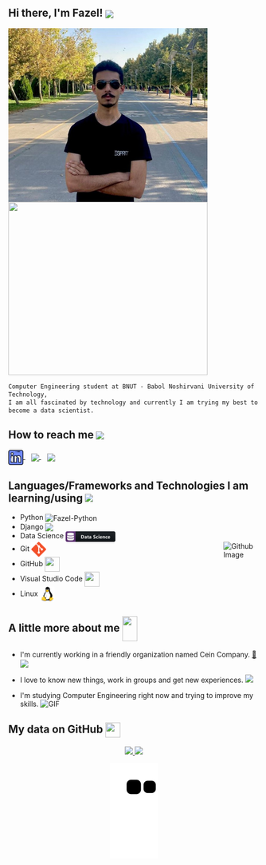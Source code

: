 ## Hi there, I'm Fazel! <img src="https://media.giphy.com/media/fYSnHlufseco8Fh93Z/giphy.gif" align="center" width="30">
  
<img src="photo-of-me.jpg" width="400" align="center" /> &nbsp;&nbsp;&nbsp;<img src="https://user-images.githubusercontent.com/70382532/138322189-2db8df52-9dcb-40a0-88a8-c365466bd33d.gif" height="347" width="400" align="center" />

``` 
Computer Engineering student at BNUT - Babol Noshirvani University of Technology, 
I am all fascinated by technology and currently I am trying my best to become a data scientist. 
``` 
## How to reach me <img src="https://github.com/SP-XD/SP-XD/blob/main/images/letterbox.gif?raw=true" width="25" align="center" />
<a href="https://www.linkedin.com/in/mohammadfazel-abdhaghighi-33912a234/" target="_blank"><img align="center" width="30" src="https://raw.githubusercontent.com/AbhishekMaira10/AbhishekMaira10/master/linkedin.png?raw=true"> </a>&nbsp;&nbsp;
<a href="mailto:fazel.haghighi1399@gmail.com"> <img src="https://img.icons8.com/fluent/48/000000/gmail.png" align="center" width="30"/> </a>&nbsp;&nbsp;
<a href="https://t.me/pingpongplayer" target="_blank"><img align="center" width="70" src="https://img.shields.io/badge/-Telegram-blue?style=for-the-badge&logo=Telegram&logoColor=white"> </a>

## Languages/Frameworks and Technologies I am learning/using <img lign="center" width="30" src="https://media.giphy.com/media/WUlplcMpOCEmTGBtBW/giphy.gif"> 

  - Python <img align="center" alt="Fazel-Python" height="30" width="30" src="https://i.giphy.com/media/LMt9638dO8dftAjtco/200.webp">
  - Django <img align="center" width="70" src="https://img.shields.io/badge/-Django-092E20?style=flat-square&logo=Django&logoColor=ffffff">
  - Data Science <img align="center" width="100" src="https://raw.githubusercontent.com/8bithemant/8bithemant/master/svg/dev/misc/datascience.svg">
  - Git <img align="center" height="30" width="30" src="https://raw.githubusercontent.com/devicons/devicon/master/icons/git/git-original.svg">
  <img width="15%" align="right" alt="Github Image" src="https://github.com/SP-XD/SP-XD/blob/main/images/linux_rounded.gif?raw=true" /><br>
  - GitHub <img align="center" height="30" width="30" src="https://i.giphy.com/media/KzJkzjggfGN5Py6nkT/200.webp">
  - Visual Studio Code <img align="center" height="30" width="30" src="https://i.giphy.com/media/IdyAQJVN2kVPNUrojM/200.webp">
  - Linux <img align="center" height="30" width="30" src="https://raw.githubusercontent.com/devicons/devicon/master/icons/linux/linux-original.svg">

## A little more about me <img align="center" height="50" width="30" src="https://media.giphy.com/media/VgCDAzcKvsR6OM0uWg/giphy.gif"> 

- I'm currently working in a friendly organization named Cein Company. [:link:](https://github.com/Cein-Company) <img src="https://media.giphy.com/media/LnQjpWaON8nhr21vNW/giphy.gif" align="center" width="45">

- I love to know new things, work in groups and get new experiences. <img src="https://github.com/SP-XD/SP-XD/blob/main/images/hyperkitty.gif?raw=true" width="20" /> 

- I'm studying Computer Engineering right now and trying to improve my skills. <img alt="GIF" src="https://github.com/SP-XD/SP-XD/blob/main/images/Developer.gif" width="30" /> 

## My data on GitHub <img align="center" height="30" width="30" src="https://i.giphy.com/media/KzJkzjggfGN5Py6nkT/200.webp">

<div align="center">
  <a href="https://github.com/FazelHaghighi">
  <img height="180em" src="https://github-readme-stats.vercel.app/api?username=FazelHaghighi&show_icons=true&theme=dracula&include_all_commits=true&count_private=true"/>
  <img height="180em" src="https://github-readme-stats.vercel.app/api/top-langs/?username=FazelHaghighi&layout=compact&langs_count=7&theme=dracula"/>
 
   ![Snake animation](https://github.com/rafaballerini/rafaballerini/blob/output/github-contribution-grid-snake.svg)

</div> 
